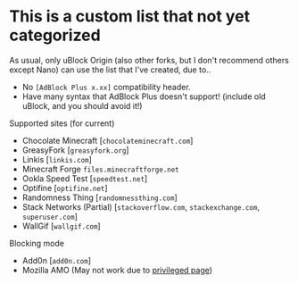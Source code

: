 # This is a custom list that not yet categorized

As usual, only uBlock Origin (also other forks, but I don't recommend others except Nano) can use the list that I've created, due to..
- No `[AdBlock Plus x.xx]` compatibility header.
- Have many syntax that AdBlock Plus doesn't support! (include old uBlock, and you should avoid it!)

Supported sites (for current)
- Chocolate Minecraft [`chocolateminecraft.com`]
- GreasyFork [`greasyfork.org`]
- Linkis [`linkis.com`]
- Minecraft Forge `files.minecraftforge.net`
- Ookla Speed Test [`speedtest.net`]
- Optifine [`optifine.net`]
- Randomness Thing [`randomnessthing.com`]
- Stack Networks (Partial) [`stackoverflow.com`, `stackexchange.com`, `superuser.com`]
- WallGif [`wallgif.com`]

Blocking mode
- Add0n [`add0n.com`]
- Mozilla AMO (May not work due to [privileged page](https://github.com/gorhill/uBlock/wiki/Privileged-Pages))